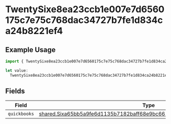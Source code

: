 # TwentySixe8ea23ccb1e007e7d6560175c7e75c768dac34727b7fe1d834ca24b8221ef4

## Example Usage

```typescript
import { TwentySixe8ea23ccb1e007e7d6560175c7e75c768dac34727b7fe1d834ca24b8221ef4 } from "@wingspan/payments/sdk/models/shared";

let value:
  TwentySixe8ea23ccb1e007e7d6560175c7e75c768dac34727b7fe1d834ca24b8221ef4 = {};
```

## Fields

| Field                                                                                                                                                                         | Type                                                                                                                                                                          | Required                                                                                                                                                                      | Description                                                                                                                                                                   |
| ----------------------------------------------------------------------------------------------------------------------------------------------------------------------------- | ----------------------------------------------------------------------------------------------------------------------------------------------------------------------------- | ----------------------------------------------------------------------------------------------------------------------------------------------------------------------------- | ----------------------------------------------------------------------------------------------------------------------------------------------------------------------------- |
| `quickbooks`                                                                                                                                                                  | [shared.Sixa65bb5a9fe6d1135b7182baff68e9bc6612ee2c1ab942926fe2804c58663cf4](../../../sdk/models/shared/sixa65bb5a9fe6d1135b7182baff68e9bc6612ee2c1ab942926fe2804c58663cf4.md) | :heavy_minus_sign:                                                                                                                                                            | N/A                                                                                                                                                                           |